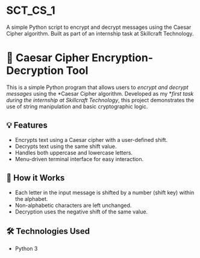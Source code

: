 # SCT_CS_1
A simple Python script to encrypt and decrypt messages using the Caesar Cipher algorithm. Built as part of an internship task at Skillcraft Technology.

# 🔐 Caesar Cipher Encryption-Decryption Tool

This is a simple Python program that allows users to *encrypt and decrypt messages* using the *Caesar Cipher algorithm. Developed as my **first task during the internship at Skillcraft Technology*, this project demonstrates the use of string manipulation and basic cryptographic logic.

## 💡 Features

- Encrypts text using a Caesar cipher with a user-defined shift.
- Decrypts text using the same shift value.
- Handles both uppercase and lowercase letters.
- Menu-driven terminal interface for easy interaction.

## 📌 How it Works

- Each letter in the input message is shifted by a number (shift key) within the alphabet.
- Non-alphabetic characters are left unchanged.
- Decryption uses the negative shift of the same value.

## 🛠 Technologies Used

- Python 3
